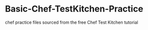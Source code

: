 # Basic-Chef-TestKitchen-Practice
 chef practice files sourced from the free Chef Test Kitchen tutorial

